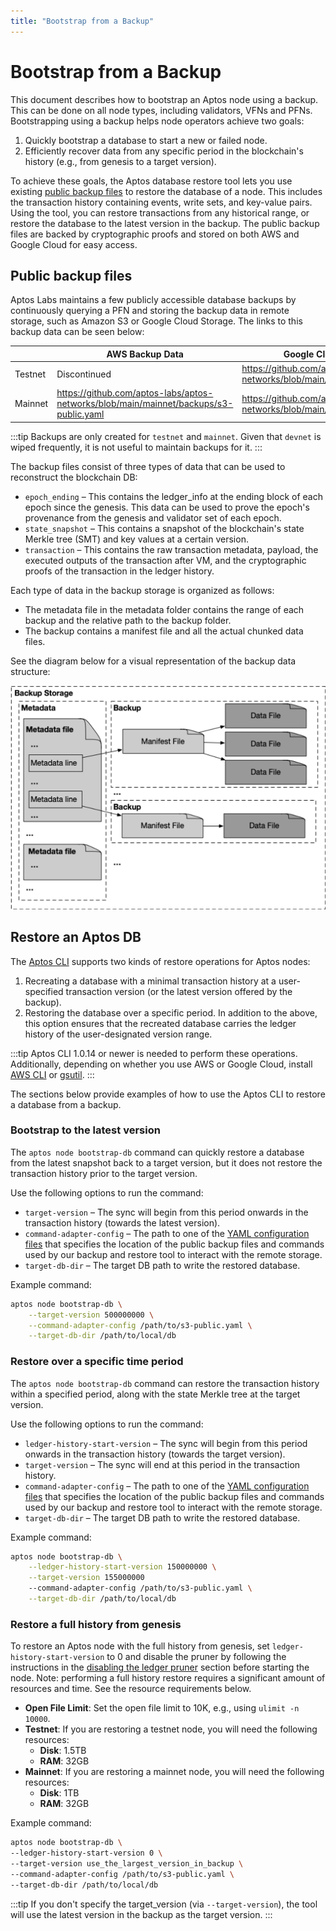```yaml
---
title: "Bootstrap from a Backup"
---
```


# Bootstrap from a Backup

This document describes how to bootstrap an Aptos node using a backup. This can be done on all node types, including
validators, VFNs and PFNs. Bootstrapping using a backup helps node operators achieve two goals:

1. Quickly bootstrap a database to start a new or failed node.
1. Efficiently recover data from any specific period in the blockchain's history (e.g., from genesis to a target version).

To achieve these goals, the Aptos database restore tool lets you use existing [public backup files](#public-backup-files) to restore
the database of a node. This includes the transaction history containing events, write sets, and key-value pairs. Using
the tool, you can restore transactions from any historical range, or restore the database to the latest version in the
backup. The public backup files are backed by cryptographic proofs and stored on both AWS and Google Cloud for easy
access.

## Public backup files

Aptos Labs maintains a few publicly accessible database backups by continuously querying a PFN and storing the backup
data in remote storage, such as Amazon S3 or Google Cloud Storage. The links to this backup data can be seen below:

|         | AWS Backup Data                                                                       | Google Cloud Backup Data                                                        |
| ------- | ------------------------------------------------------------------------------------- | ------------------------------------------------------------------------------- |
| Testnet | Discontinued                                                                          | https://github.com/aptos-labs/aptos-networks/blob/main/testnet/backups/gcs.yaml |
| Mainnet | https://github.com/aptos-labs/aptos-networks/blob/main/mainnet/backups/s3-public.yaml | https://github.com/aptos-labs/aptos-networks/blob/main/mainnet/backups/gcs.yaml |

:::tip
Backups are only created for `testnet` and `mainnet`. Given that `devnet` is wiped frequently, it is not useful to maintain backups for it.
:::

The backup files consist of three types of data that can be used to reconstruct the blockchain DB:

- `epoch_ending` – This contains the ledger_info at the ending block of each epoch since the genesis. This data can be used to prove the epoch's provenance from the genesis and validator set of each epoch.
- `state_snapshot` – This contains a snapshot of the blockchain's state Merkle tree (SMT) and key values at a certain version.
- `transaction` – This contains the raw transaction metadata, payload, the executed outputs of the transaction after VM, and the cryptographic proofs of the transaction in the ledger history.

Each type of data in the backup storage is organized as follows:

- The metadata file in the metadata folder contains the range of each backup and the relative path to the backup folder.
- The backup contains a manifest file and all the actual chunked data files.

See the diagram below for a visual representation of the backup data structure:

<!-- ![aptos-db-restore.png](../../../static/img/docs/aptos-db-restore.png) -->
![aptos-db-restore.png](../../../../../../static/img/docs/aptos-db-restore.png)

## Restore an Aptos DB

The [Aptos CLI](../../tools/aptos-cli/use-cli/use-aptos-cli.md) supports two kinds of restore operations for Aptos nodes:

1. Recreating a database with a minimal transaction history at a user-specified transaction version (or the latest version offered by the backup).
2. Restoring the database over a specific period. In addition to the above, this option ensures that the recreated database carries the ledger history of the user-designated version range.

:::tip
Aptos CLI 1.0.14 or newer is needed to perform these operations. Additionally, depending on whether you use AWS or
Google Cloud, install [AWS CLI](https://docs.aws.amazon.com/cli/latest/userguide/getting-started-install.html) or [gsutil](https://cloud.google.com/storage/docs/gsutil_install).
:::

The sections below provide examples of how to use the Aptos CLI to restore a database from a backup.

### Bootstrap to the latest version

The `aptos node bootstrap-db` command can quickly restore a database from the latest snapshot back to a target version,
but it does not restore the transaction history prior to the target version.

Use the following options to run the command:

- `target-version` – The sync will begin from this period onwards in the transaction history (towards the latest version).
- `command-adapter-config` – The path to one of the [YAML configuration files](#public-backup-files) that specifies the location of the public backup files and commands used by our backup and restore tool to interact with the remote storage.
- `target-db-dir` – The target DB path to write the restored database.

Example command:

```bash
aptos node bootstrap-db \
    --target-version 500000000 \
    --command-adapter-config /path/to/s3-public.yaml \
    --target-db-dir /path/to/local/db
```

### Restore over a specific time period

The `aptos node bootstrap-db` command can restore the transaction history within a specified period, along with the state Merkle tree at the target version.

Use the following options to run the command:

- `ledger-history-start-version` – The sync will begin from this period onwards in the transaction history (towards the target version).
- `target-version` – The sync will end at this period in the transaction history.
- `command-adapter-config` – The path to one of the [YAML configuration files](#public-backup-files) that specifies the location of the public backup files and commands used by our backup and restore tool to interact with the remote storage.
- `target-db-dir` – The target DB path to write the restored database.

Example command:

```bash
aptos node bootstrap-db \
    --ledger-history-start-version 150000000 \
    --target-version 155000000
    --command-adapter-config /path/to/s3-public.yaml \
    --target-db-dir /path/to/local/db
```

### Restore a full history from genesis

To restore an Aptos node with the full history from genesis, set `ledger-history-start-version` to 0 and
disable the pruner by following the instructions in the [disabling the ledger pruner](../../guides/data-pruning.md) section before
starting the node. Note: performing a full history restore requires a significant amount of resources and time.
See the resource requirements below.

- **Open File Limit**: Set the open file limit to 10K, e.g., using `ulimit -n 10000`.
- **Testnet**: If you are restoring a testnet node, you will need the following resources:
  - **Disk**: 1.5TB
  - **RAM**: 32GB
- **Mainnet**: If you are restoring a mainnet node, you will need the following resources:
  - **Disk**: 1TB
  - **RAM**: 32GB

Example command:

```bash
aptos node bootstrap-db \
--ledger-history-start-version 0 \
--target-version use_the_largest_version_in_backup \
--command-adapter-config /path/to/s3-public.yaml \
--target-db-dir /path/to/local/db
```

:::tip
If you don't specify the target_version (via `--target-version`), the tool will use the latest version in the backup as the target version.
:::
